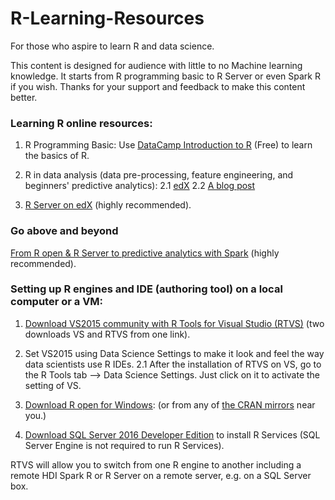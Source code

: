 # R-Learning-Resources
For those who aspire to learn R and data science.

This content is designed for audience with little to no Machine learning knowledge. It starts from R programming basic to R Server or even Spark R if you wish. Thanks for your support and feedback to make this content better. 

### **Learning R online resources:**
1.  R Programming Basic: Use [DataCamp Introduction to R](https://www.datacamp.com/courses/free-introduction-to-r) (Free) to learn the basics of R. 

2.  R in data analysis (data pre-processing, feature engineering, and beginners' predictive analytics): 
2.1 [edX](https://www.edx.org/course/introduction-r-data-science-microsoft-dat204x-5)
2.2 [A blog post](https://www.analyticsvidhya.com/blog/2016/02/complete-tutorial-learn-data-science-scratch/)

3.	[R Server on edX](https://www.edx.org/course/analyzing-big-data-microsoft-r-server-microsoft-dat213x-1) (highly recommended).

### **Go above and beyond**
[From R open & R Server to predictive analytics with Spark](https://www.edx.org/course/implementing-predictive-analytics-spark-microsoft-dat202-3x-1) (highly recommended).

### **Setting up R engines and IDE (authoring tool) on a local computer or a VM:**
1.  [Download VS2015 community with R Tools for Visual Studio (RTVS)](https://www.visualstudio.com/vs/rtvs/) (two downloads VS and RTVS from one link).

2.  Set VS2015 using Data Science Settings to make it look and feel the way data scientists use R IDEs. 
2.1 After the installation of RTVS on VS, go to the R Tools tab --> Data Science Settings. Just click on it to activate the setting of VS.

3.  [Download R open for Windows](https://cran.cnr.berkeley.edu/): (or from any of [the CRAN mirrors](https://cran.r-project.org/mirrors.html) near you.)

4.  [Download SQL Server 2016 Developer Edition](https://www.microsoft.com/en-us/sql-server/application-development) to install R Services (SQL Server Engine is not required to run R Services).

RTVS will allow you to switch from one R engine to another including a remote HDI Spark R or R Server on a remote server, e.g. on a SQL Server box. 

